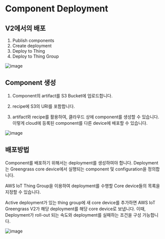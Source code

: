 # Component Deployment

## V2에서의 배포

1) Publish components
2) Create deployment
3) Deploy to Thing
4) Deploy to Thing Group

![image](https://user-images.githubusercontent.com/52392004/182495514-a72fb776-bb23-4ec3-b316-b261212ca956.png)



## Component 생성

1. Component의 artifact를 S3 Bucket에 업로드합니다.

2. recipe에 S3의 URI를 포함합니다.

3. artifact와 recipe를 활용하여, 클라우드 상에 component를 생성할 수 있습니다. 이렇게 cloud에 등록된 component를 다른 device에 배포할 수 있습니다. 

![image](https://user-images.githubusercontent.com/52392004/182487907-91593858-a4ef-4010-97ae-320b4dfd5ad9.png)


## 배포방법

Component를 배포하기 위해서는 deployment를 생성하여야 합니다. Deployment는 Greengrass core device에서 실행되는 component 및 configuration을 정의합니다. 

AWS IoT Thing Group을 이용하여 deployment를 수행할 Core device들의 목록을 지정할 수 있습니다. 

Active deployment가 있는 thing group에 새 core device를 추가하면 AWS IoT Greengrass V2가 해당 deployment를 해당 core device로 보냅니다. 이때, Deployment가 roll-out 되는 속도와 deployment를 실패하는 조건을 구성 가능합니다. 



![image](https://user-images.githubusercontent.com/52392004/182489658-535afb91-6c8a-49a8-86aa-ce19addcdd30.png)
